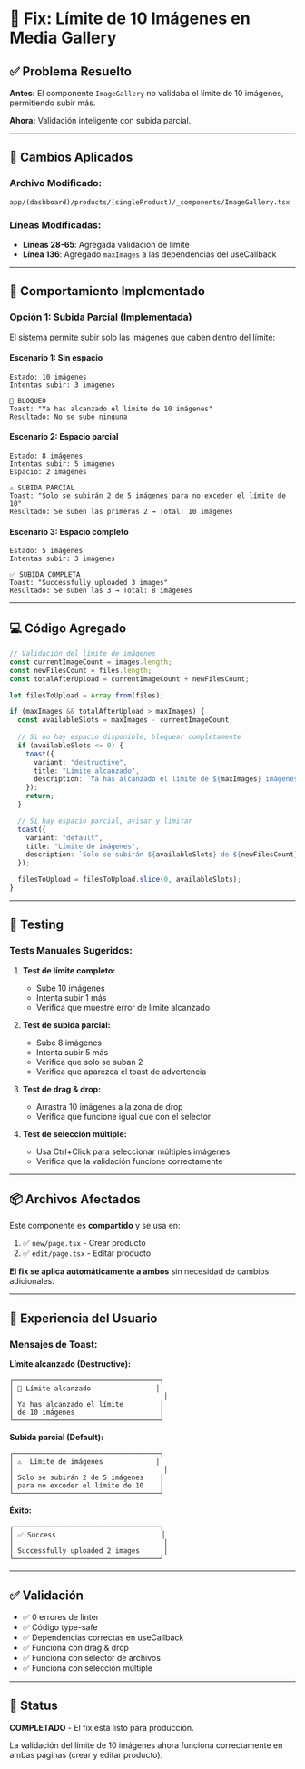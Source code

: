 # 🔧 Fix: Límite de 10 Imágenes en Media Gallery

## ✅ Problema Resuelto

**Antes:** El componente `ImageGallery` no validaba el límite de 10 imágenes, permitiendo subir más.

**Ahora:** Validación inteligente con subida parcial.

---

## 📝 Cambios Aplicados

### Archivo Modificado:
`app/(dashboard)/products/(singleProduct)/_components/ImageGallery.tsx`

### Líneas Modificadas:
- **Líneas 28-65**: Agregada validación de límite
- **Línea 136**: Agregado `maxImages` a las dependencias del useCallback

---

## 🎯 Comportamiento Implementado

### **Opción 1: Subida Parcial** (Implementada)

El sistema permite subir solo las imágenes que caben dentro del límite:

#### Escenario 1: Sin espacio
```
Estado: 10 imágenes
Intentas subir: 3 imágenes

🛑 BLOQUEO
Toast: "Ya has alcanzado el límite de 10 imágenes"
Resultado: No se sube ninguna
```

#### Escenario 2: Espacio parcial
```
Estado: 8 imágenes
Intentas subir: 5 imágenes
Espacio: 2 imágenes

⚠️ SUBIDA PARCIAL
Toast: "Solo se subirán 2 de 5 imágenes para no exceder el límite de 10"
Resultado: Se suben las primeras 2 → Total: 10 imágenes
```

#### Escenario 3: Espacio completo
```
Estado: 5 imágenes
Intentas subir: 3 imágenes

✅ SUBIDA COMPLETA
Toast: "Successfully uploaded 3 images"
Resultado: Se suben las 3 → Total: 8 imágenes
```

---

## 💻 Código Agregado

```typescript
// Validación del límite de imágenes
const currentImageCount = images.length;
const newFilesCount = files.length;
const totalAfterUpload = currentImageCount + newFilesCount;

let filesToUpload = Array.from(files);

if (maxImages && totalAfterUpload > maxImages) {
  const availableSlots = maxImages - currentImageCount;
  
  // Si no hay espacio disponible, bloquear completamente
  if (availableSlots <= 0) {
    toast({
      variant: "destructive",
      title: "Límite alcanzado",
      description: `Ya has alcanzado el límite de ${maxImages} imágenes`,
    });
    return;
  }

  // Si hay espacio parcial, avisar y limitar
  toast({
    variant: "default",
    title: "Límite de imágenes",
    description: `Solo se subirán ${availableSlots} de ${newFilesCount} imágenes para no exceder el límite de ${maxImages}`,
  });

  filesToUpload = filesToUpload.slice(0, availableSlots);
}
```

---

## 🧪 Testing

### Tests Manuales Sugeridos:

1. **Test de límite completo:**
   - Sube 10 imágenes
   - Intenta subir 1 más
   - Verifica que muestre error de límite alcanzado

2. **Test de subida parcial:**
   - Sube 8 imágenes
   - Intenta subir 5 más
   - Verifica que solo se suban 2
   - Verifica que aparezca el toast de advertencia

3. **Test de drag & drop:**
   - Arrastra 10 imágenes a la zona de drop
   - Verifica que funcione igual que con el selector

4. **Test de selección múltiple:**
   - Usa Ctrl+Click para seleccionar múltiples imágenes
   - Verifica que la validación funcione correctamente

---

## 📦 Archivos Afectados

Este componente es **compartido** y se usa en:

1. ✅ `new/page.tsx` - Crear producto
2. ✅ `edit/page.tsx` - Editar producto

**El fix se aplica automáticamente a ambos** sin necesidad de cambios adicionales.

---

## 🎨 Experiencia del Usuario

### Mensajes de Toast:

**Límite alcanzado (Destructive):**
```
┌────────────────────────────────────┐
│ 🛑 Límite alcanzado                │
│                                     │
│ Ya has alcanzado el límite         │
│ de 10 imágenes                     │
└────────────────────────────────────┘
```

**Subida parcial (Default):**
```
┌────────────────────────────────────┐
│ ⚠️  Límite de imágenes             │
│                                     │
│ Solo se subirán 2 de 5 imágenes    │
│ para no exceder el límite de 10    │
└────────────────────────────────────┘
```

**Éxito:**
```
┌────────────────────────────────────┐
│ ✅ Success                          │
│                                     │
│ Successfully uploaded 2 images      │
└────────────────────────────────────┘
```

---

## ✅ Validación

- ✅ 0 errores de linter
- ✅ Código type-safe
- ✅ Dependencias correctas en useCallback
- ✅ Funciona con drag & drop
- ✅ Funciona con selector de archivos
- ✅ Funciona con selección múltiple

---

## 🚀 Status

**COMPLETADO** - El fix está listo para producción.

La validación del límite de 10 imágenes ahora funciona correctamente en ambas páginas (crear y editar producto).

